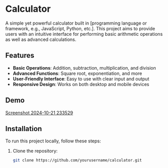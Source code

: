 # Calculator

A simple yet powerful calculator built in [programming language or framework, e.g., JavaScript, Python, etc.]. This project aims to provide users with an intuitive interface for performing basic arithmetic operations as well as advanced calculations.

## Features

- **Basic Operations**: Addition, subtraction, multiplication, and division
- **Advanced Functions**: Square root, exponentiation, and more
- **User-Friendly Interface**: Easy to use with clear input and output
- **Responsive Design**: Works on both desktop and mobile devices

## Demo

[Screenshot 2024-10-21 233529](https://github.com/user-attachments/assets/6e12e41d-6583-43ac-8b7e-45fc632c89dd)

## Installation

To run this project locally, follow these steps:

1. Clone the repository:
   ```bash
   git clone https://github.com/yourusername/calculator.git
